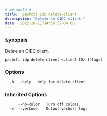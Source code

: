 ```yaml
---
# metadata # 
title:  pachctl idp delete-client
description: "Delete an OIDC client."
date:  2022-10-11T14:56:32-04:00
---
```


### Synopsis

Delete an OIDC client.

```
pachctl idp delete-client <client ID> [flags]
```

### Options

```
  -h, --help   help for delete-client
```

### Inherited Options

```
      --no-color   Turn off colors.
  -v, --verbose    Output verbose logs
```

